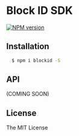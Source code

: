 # Block ID SDK

[![NPM version][npm-image]][npm-url]

## Installation

```bash
  $ npm i blockid -S
```

## API

(COMING SOON)

## License

The MIT License

[npm-image]: https://badge.fury.io/js/blockid.svg
[npm-url]: https://npmjs.org/package/blockid


